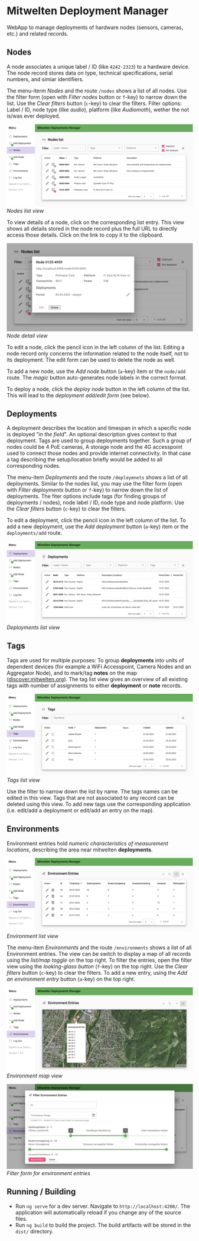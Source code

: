 # Mitwelten Deployment Manager

WebApp to manage deployments of hardware nodes (sensors, cameras, etc.) and related records.

## Nodes

A node associates a unique label / ID (like `4242-2323`) to a hardware device.
The node record stores data on type, technical specifications, serial numbers,
and simiar identifiers.

The menu-iterm _Nodes_ and the route `/nodes` shows a list of all nodes.
Use the filter form (open with _Filter nodes_ button or `f`-key) to narrow down the list.
Use the _Clear filters_ button (`c`-key) to clear the filters.
Filter options: Label / ID, node type (like _audio_),
platform (like _Audiomoth_), wether the not is/was ever deployed.

![list-nodes](./assets/list-nodes.png)
_Nodes list view_

To view details of a node, click on the corresponding list entry.
This view shows all details stored in the node record plus the full URL to
directly access those details. Click on the link to copy it to the clipboard.

![detail-node](./assets/detail-node.png)
_Node detail view_

To edit a node, click the pencil icon in the left column of the list.
Editing a node record only concerns the information related to the node itself,
not to its deployment.
The edit form can be used to delete the node as well.

To add a new node, use the _Add node_ button (`a`-key) item or the `node/add` route.
The _magic_ button auto-generates node labels in the correct format.

To deploy a node, click the _deploy node_ button in the left column of the list.
This will lead to the _deployment add/edit form_ (see below).

## Deployments

A deployment describes the location and timespan in which a specific node is deployed "_in the field_".
An optional description gives context to that deployment.
Tags are used to group deployments together.
Such a group of nodes could be 4 PoE cameras, A storage node and the 4G accesspoint used to connect those nodes and provide internet connectivity.
In that case a tag describing the setup/location briefly would be added to all
corresponding nodes.

The menu-item _Deployments_ and the route `/deploymnets` shows a list of all deployments.
Similar to the nodes list, you may use the filter form (open with _Filter deployments_ button or `f`-key) to narrow down
the list of deployments. The fiter options include tags (for finding groups of deployments / nodes), node label / ID, node type and node platform.
Use the _Clear filters_ button (`c`-key) to clear the filters.

To edit a deployment, click the pencil icon in the left column of the list.
To add a new deployment, use the _Add deployment_ button (`a`-key) item or the `deployments/add` route.

![list-deployments](./assets/list-deployments.png)
_Deployments list view_

## Tags

Tags are used for multiple purposes: To group __deployments__ into units of dependent devices (for example a WiFi Accesspoint, Camera Nodes and an Aggregator Node), and to mark/tag __notes__ on the map ([discover.mitwelten.org](https://discover.mitwelten.org)). The tag list view gives an overview of all existing tags with number of assignments to either __deployment__ or __note__ records.

![list-tags](./assets/list-tags.png)
_Tags list view_

Use the filter to narrow down the list by name. The tags names can be edited in this view. Tags that are not associated to any record can be deleted using this view. To add new tags use the corresponding application (i.e. edit/add a deployment or edit/add an entry on the map).

## Environments

Environment entries hold _numeric characteristics of measurement locations_, describing the area near mitwelten __deployments__.

![list-env](./assets/list-env.png)
_Environment list view_

The menu-item _Environments_ and the route `/environments` shows a list of all Environment entries.
The view can be switch to display a map of all records using the _list/map toggle_ on the top right.
To filter the entries, open the filter view using the _looking-glass button_ (`f`-key) on the top right.
Use the _Clear filters_ button (`c`-key) to clear the filters.
To add a new entry, using the _Add an environment entry_ button (`a`-key) on the top right.

![map-env](./assets/map-env.png)
_Environment map view_

![filter-env](./assets/filter-env.png)
_Filter form for environment entries_

## Running / Building

- Run `ng serve` for a dev server. Navigate to `http://localhost:4200/`. The application will automatically reload if you change any of the source files.
- Run `ng build` to build the project. The build artifacts will be stored in the `dist/` directory.
